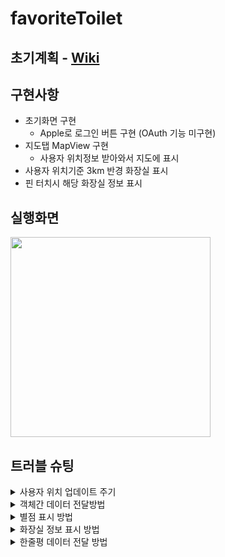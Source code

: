 # favoriteToilet

## 초기계획 - [Wiki](https://github.com/sungju-kim/favoriteToilet/wiki/7-26-프로젝트-초기-계획)

## 구현사항

- 초기화면 구현
  - Apple로 로그인 버튼 구현 (OAuth 기능 미구현)
- 지도탭 MapView 구현
  - 사용자 위치정보 받아와서 지도에 표시
- 사용자 위치기준 3km 반경 화장실  표시
- 핀 터치시 해당 화장실 정보 표시

## 실행화면

<img width="320" src="https://user-images.githubusercontent.com/78553659/184831415-fa260efd-7601-4154-ad29-7e1f051a7e74.gif">

## 트러블 슈팅
<details>
<summary>사용자 위치 업데이트 주기</summary>

### 문제

서버에 사용자 위치기반 데이터를 요청하는 주기에 대한 고민

### 고민

1. 사용자 위치를 받아올때마다 서버에 요청하여 갱신
   - 매초마다 사용자의 위치가 갱신이 될경우 매초마다 서버에 새로운 데이터를 요청
   - 서버 부하 발생 예측
2. 특정 거리를 두고 범위를 벗어났을때 서버에 요청하여 갱신
   - 사용자위치 정확도가 정확하지 않을때 계속적인 요청 발생 가능
   - 사용자가 원치 않는 갱신 가능
3. 특정 시간간격을 두고 서버에 요청하여 갱신
   - 시간간격이 짧으면 불필요한 요청 발생 가능
   - 시간간격이 길면 사용자 경험 저하 발생 가능
   - 사용자가 원치 않는 갱신 가능
4. 특정 이벤트마다 갱신 (사용자가 앱으로 다시 돌아올때, 지도탭으로 돌아올때, 사용자가 요청할때 등 )
   - 이벤트가 발생하지 않으면 위치기반 화장실 정보의 부정확성 증가

### 해결방안

특정 이벤트와 이벤트 사이의 시간차이가 길지 않을것으로 판단하여 특정이벤트마다 갱신하기로 결정

- 사용자가 원할때 갱신 가능
- 위치정보가 필요할 때만 갱신 가능

### 구현

사용자 위치정보를 받아서 메모리에 저장, 10개가 넘어가면 비우도록 로직 구현

- 서버에 화장실정보를 요청하지 않더라도 지도에는 현재 사용자위치 갱신가능

### 구현예정

특정 이벤트시 갱신

- 앱으로 돌아올때
- 지도탭으로 돌아올때
- 사용자가 요청할때

</details>
<details>
<summary>객체간 데이터 전달방법</summary>

### 문제

`MapViewModel` 과 `MapViewDeleagate` 두 객체에서 전달된 사용자 위치, 근처 화장실 정보를 바탕으로 생성된 `Marker`를 화면에 표시하기

### 고민

- `MapViewModel`에서 사용자 위치가 전달될때와 `MapViewDelegate`에서 생성된 `Marker`를 전달하는 시기가 다른 문제.

### 해결방안

- `MapViewController`에 사용자 위치 저장해두기
  - 가장 간단한 해결방법이지만, `ViewController`가 데이터를 가지고 있어야하는 문제
- 두 객체에서 값이 모두 전달되었을때 실행할 수 있도록 구현

### 구현

Rx의 `Observable.combineLatest` 메소드를 사용하여 두객체에서 값이 모두 전달되었을때 실행 하도록 구현.
</details>
<details>
<summary>별점 표시 방법</summary>

### 문제
기존에 스택뷰에 5개의 `UIButton`을 추가하여 사용했지만, 별 버튼이 눌렸을때 이전의 버튼의 색상을 변경한다는 단점이 존재

### 해결방안
스택뷰가아닌 `UIView`와 `mask`를 이용하여 표시

### 해결
`StarRateView`를 커스텀으로 생성하고 `backgroundView`, `foregroundView`, `visibleView`를 subView에 추가, `visibleView`의 mask를 `foregroundView` 로 만들어줌.
superView가 터치되면 `visibleView`의 `width`를 바꾸어 주는 방법으로 별점의 색을 변화시키는 방법 사용
</details>
<details>
<summary>화장실 정보 표시 방법</summary>

### 문제
기존 프로젝트의 경우 화장실의 이름, 타입 정도의 데이터만 전달하였기에 `Marker`의 정보를 전달하는 방식으로 사용.

### 고민
현재 프로젝트의 경우 유저의 별점정보, 저장된 한줄평 정보를 보여줘야하며, `Marker`에 모든 정보를 담기에는 메모리 용량이 많이 필요하다고 판단.

### 해결방안
`Marker`에 ID값을 저장하고, 핀 터치시 해당 ID값을 전달해주는 방법을 사용하여 `DetailView`로 이동시 서버로부터 해당 화장실정보를 요청.

### 구현
`MapViewModel`에 `[UUID: Toilet]` 형태로 저장하고, 핀이 터치되었을때 해당 화장실 정보를 넘겨주는 방식으로 구현

### 구현예정
`MapViewModel`에 저장하지않고 서버에 ID값으로 화장실 정보 요청
</details>
<details>
<summary>한줄평 데이터 전달 방법 </summary>

### 문제

사용자가 한줄평을 입력했을때, `collectionView`와 서버에 모두 반영이 되어야함.

### 고민
1. 사용자가 한줄평을 입력했을때, `collectionView`에 바로 전달하여 표시할 수 있지만, 사용자가 맵뷰로 이동한후 다시 핀을 터치했을때 반영이 안됨.

### 해결방안
사용자가 한줄평을 입력 -> 서버에 저장 -> 서버로부터 한줄평 데이터 요청 -> 받아온 데이터로 한줄평 표시
</details>
